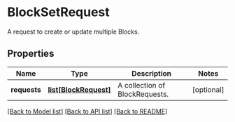 # BlockSetRequest

A request to create or update multiple Blocks.

## Properties
Name | Type | Description | Notes
------------ | ------------- | ------------- | -------------
**requests** | [**list[BlockRequest]**](BlockRequest.md) | A collection of BlockRequests. | [optional] 

[[Back to Model list]](../README.md#documentation-for-models) [[Back to API list]](../README.md#documentation-for-api-endpoints) [[Back to README]](../README.md)



